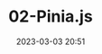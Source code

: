 ---
category: vue3
date: 2023-03-03 20:51
icon: discover
index: false
order: 2
title: 02-Pinia.js
updated: 2023-05-08 09:06
---